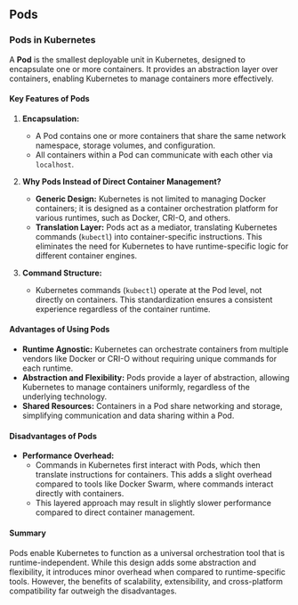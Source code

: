 Pods
---

### **Pods in Kubernetes**  
A **Pod** is the smallest deployable unit in Kubernetes, designed to encapsulate one or more containers. It provides an abstraction layer over containers, enabling Kubernetes to manage containers more effectively.

#### **Key Features of Pods**  
1. **Encapsulation:**  
   - A Pod contains one or more containers that share the same network namespace, storage volumes, and configuration.  
   - All containers within a Pod can communicate with each other via `localhost`.  

2. **Why Pods Instead of Direct Container Management?**  
   - **Generic Design:** Kubernetes is not limited to managing Docker containers; it is designed as a container orchestration platform for various runtimes, such as Docker, CRI-O, and others.  
   - **Translation Layer:** Pods act as a mediator, translating Kubernetes commands (`kubectl`) into container-specific instructions. This eliminates the need for Kubernetes to have runtime-specific logic for different container engines.  

3. **Command Structure:**  
   - Kubernetes commands (`kubectl`) operate at the Pod level, not directly on containers. This standardization ensures a consistent experience regardless of the container runtime.  

#### **Advantages of Using Pods**  
- **Runtime Agnostic:** Kubernetes can orchestrate containers from multiple vendors like Docker or CRI-O without requiring unique commands for each runtime.  
- **Abstraction and Flexibility:** Pods provide a layer of abstraction, allowing Kubernetes to manage containers uniformly, regardless of the underlying technology.  
- **Shared Resources:** Containers in a Pod share networking and storage, simplifying communication and data sharing within a Pod.

#### **Disadvantages of Pods**  
- **Performance Overhead:**  
   - Commands in Kubernetes first interact with Pods, which then translate instructions for containers. This adds a slight overhead compared to tools like Docker Swarm, where commands interact directly with containers.  
   - This layered approach may result in slightly slower performance compared to direct container management.  

#### **Summary**  
Pods enable Kubernetes to function as a universal orchestration tool that is runtime-independent. While this design adds some abstraction and flexibility, it introduces minor overhead when compared to runtime-specific tools. However, the benefits of scalability, extensibility, and cross-platform compatibility far outweigh the disadvantages.  


